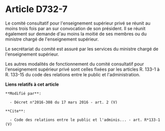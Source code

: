 # Article D732-7

Le comité consultatif pour l'enseignement supérieur privé se réunit au moins trois fois par an sur convocation de son
président. Il se réunit également sur demande d'au moins la moitié de ses membres ou du ministre chargé de l'enseignement
supérieur. 

Le secrétariat du comité est assuré par les services du ministre chargé de l'enseignement supérieur. 

Les autres modalités de fonctionnement du comité consultatif pour l'enseignement supérieur privé sont celles fixées par les
articles R. 133-1 à R. 133-15 du code des relations entre le public et l'administration.

**Liens relatifs à cet article**

	**Modifié par**:

	  - Décret n°2016-308 du 17 mars 2016 - art. 2 (V)

	**Cite**:

	  - Code des relations entre le public et l'adminis... - art. R*133-1 (V)
